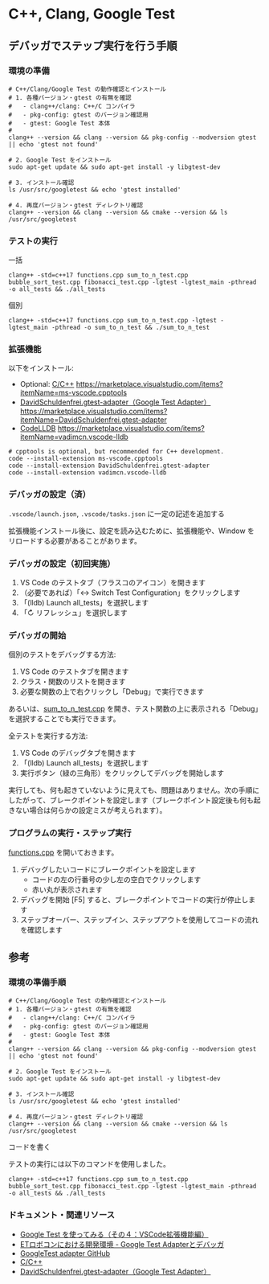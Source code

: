 # C++, Clang, Google Test

## デバッガでステップ実行を行う手順

### 環境の準備

```shell
# C++/Clang/Google Test の動作確認とインストール
# 1. 各種バージョン・gtest の有無を確認
#   - clang++/clang: C++/C コンパイラ
#   - pkg-config: gtest のバージョン確認用
#   - gtest: Google Test 本体
#
clang++ --version && clang --version && pkg-config --modversion gtest || echo 'gtest not found'

# 2. Google Test をインストール
sudo apt-get update && sudo apt-get install -y libgtest-dev

# 3. インストール確認
ls /usr/src/googletest && echo 'gtest installed'

# 4. 再度バージョン・gtest ディレクトリ確認
clang++ --version && clang --version && cmake --version && ls /usr/src/googletest
```

### テストの実行

一括

```shell
clang++ -std=c++17 functions.cpp sum_to_n_test.cpp bubble_sort_test.cpp fibonacci_test.cpp -lgtest -lgtest_main -pthread -o all_tests && ./all_tests
```

個別

```shell
clang++ -std=c++17 functions.cpp sum_to_n_test.cpp -lgtest -lgtest_main -pthread -o sum_to_n_test && ./sum_to_n_test
```

### 拡張機能

以下をインストール:

- Optional: [C/C++](https://marketplace.visualstudio.com/items?itemName=ms-vscode.cpptools) https://marketplace.visualstudio.com/items?itemName=ms-vscode.cpptools
- [DavidSchuldenfrei.gtest-adapter（Google Test Adapter）](https://marketplace.visualstudio.com/items?itemName=DavidSchuldenfrei.gtest-adapter) https://marketplace.visualstudio.com/items?itemName=DavidSchuldenfrei.gtest-adapter
- [CodeLLDB](https://marketplace.visualstudio.com/items?itemName=vadimcn.vscode-lldb) https://marketplace.visualstudio.com/items?itemName=vadimcn.vscode-lldb

```shell
# cpptools is optional, but recommended for C++ development.
code --install-extension ms-vscode.cpptools
code --install-extension DavidSchuldenfrei.gtest-adapter
code --install-extension vadimcn.vscode-lldb
```

### デバッガの設定（済）

`.vscode/launch.json`, `.vscode/tasks.json` に一定の記述を追加する

拡張機能インストール後に、設定を読み込むために、拡張機能や、Window をリロードする必要があることがあります。

### デバッガの設定（初回実施）

1. VS Code のテストタブ（フラスコのアイコン）を開きます
2. （必要であれば）「↔ Switch Test Configuration」をクリックします
3. 「(lldb) Launch all_tests」を選択します
4. 「↻ リフレッシュ」を選択します

### デバッガの開始

個別のテストをデバッグする方法:

1. VS Code のテストタブを開きます
2. クラス・関数のリストを開きます
3. 必要な関数の上で右クリックし「Debug」で実行できます

あるいは、[sum_to_n_test.cpp](sum_to_n_test.cpp) を開き、テスト関数の上に表示される「Debug」を選択することでも実行できます。

全テストを実行する方法:

1. VS Code のデバッグタブを開きます
2. 「(lldb) Launch all_tests」を選択します
3. 実行ボタン（緑の三角形）をクリックしてデバッグを開始します

実行しても、何も起きていないように見えても、問題はありません。次の手順にしたがって、ブレークポイントを設定します（ブレークポイント設定後も何も起きない場合は何らかの設定ミスが考えられます）。

### プログラムの実行・ステップ実行

[functions.cpp](functions.cpp) を開いておきます。

1. デバッグしたいコードにブレークポイントを設定します
    - コードの左の行番号の少し左の空白でクリックします
    - 赤い丸が表示されます
2. デバッグを開始 [F5] すると、ブレークポイントでコードの実行が停止します
3. ステップオーバー、ステップイン、ステップアウトを使用してコードの流れを確認します

## 参考

### 環境の準備手順

```shell
# C++/Clang/Google Test の動作確認とインストール
# 1. 各種バージョン・gtest の有無を確認
#   - clang++/clang: C++/C コンパイラ
#   - pkg-config: gtest のバージョン確認用
#   - gtest: Google Test 本体
#
clang++ --version && clang --version && pkg-config --modversion gtest || echo 'gtest not found'

# 2. Google Test をインストール
sudo apt-get update && sudo apt-get install -y libgtest-dev

# 3. インストール確認
ls /usr/src/googletest && echo 'gtest installed'

# 4. 再度バージョン・gtest ディレクトリ確認
clang++ --version && clang --version && cmake --version && ls /usr/src/googletest
```

コードを書く

テストの実行には以下のコマンドを使用しました。

```shell
clang++ -std=c++17 functions.cpp sum_to_n_test.cpp bubble_sort_test.cpp fibonacci_test.cpp -lgtest -lgtest_main -pthread -o all_tests && ./all_tests
```

### ドキュメント・関連リソース

- [Google Test を使ってみる（その４：VSCode拡張機能編）](https://developer.mamezou-tech.com/blogs/2022/11/20/google-test-04/)
- [ETロボコンにおける開発環境 - Google Test Adapterとデバッガ](https://zenn.dev/fujiyamaegg/articles/d0879f8a191171)
- [GoogleTest adapter GitHub](https://github.com/DavidSchuldenfrei/gtest-adapter)
- [C/C++](https://marketplace.visualstudio.com/items?itemName=ms-vscode.cpptools)
- [DavidSchuldenfrei.gtest-adapter（Google Test Adapter）](https://marketplace.visualstudio.com/items?itemName=DavidSchuldenfrei.gtest-adapter)
